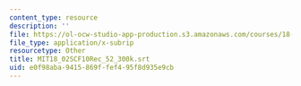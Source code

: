 ```yaml
---
content_type: resource
description: ''
file: https://ol-ocw-studio-app-production.s3.amazonaws.com/courses/18-02sc-multivariable-calculus-fall-2010/e0f98aba9415869ffef495f8d935e9cb_MIT18_02SCF10Rec_52_300k.srt
file_type: application/x-subrip
resourcetype: Other
title: MIT18_02SCF10Rec_52_300k.srt
uid: e0f98aba-9415-869f-fef4-95f8d935e9cb
---
```

